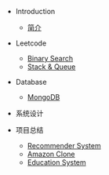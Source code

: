 * Introduction
    * [简介](README.md)

* Leetcode
    * [Binary Search](/leetcode/binarysearch.md)
    * [Stack & Queue](/leetcode/stackqueue.md)

* Database
    * [MongoDB](/leetcode/binarysearch.md)

* 系统设计

* 项目总结
    * [Recommender System]()
	* [Amazon Clone]()
	* [Education System]()
